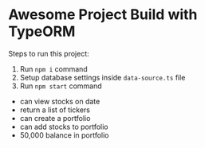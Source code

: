 # Awesome Project Build with TypeORM

Steps to run this project:

1. Run `npm i` command
2. Setup database settings inside `data-source.ts` file
3. Run `npm start` command

- can view stocks on date
- return a list of tickers
- can create a portfolio
- can add stocks to portfolio
- 50,000 balance in portfolio